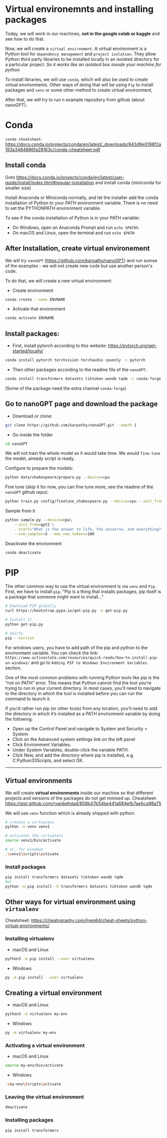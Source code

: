 # Virtual environemnts and installing packages



Today, we will work in our machines, **not in the google colab or kaggle** and see how to do that. 

Now, we will create a `virtual environment`. A virtual enviro­nment is a Python tool for `dependency management` and `project isolation`. They allow Python third party libraries to be installed locally in an isolated directory for a particular project. *So it works like an isolated box insode your machine for python.*

<!-- We will create **virtual environments** inside our machine so that different projects and versions of the packages do not get mmixed up. Virtual environments are like separate boxes inside your machine which do not intearct between each other.  -->

To install libraries, we will use `conda`, which will also be used to create virtual environments. Other ways of doing that will be using `Pip` to install packages and `venv` or some other method to create virtual environment,

After that, we will try to run n example repository from github (about nanoGPT). 

# Conda

`conda cheatsheet`: https://docs.conda.io/projects/conda/en/latest/_downloads/843d9e0198f2a193a3484886fa28163c/conda-cheatsheet.pdf


## Install conda
Goto https://docs.conda.io/projects/conda/en/latest/user-guide/install/index.html#regular-installation and install conda (miniconda for smaller size)

Install Anaconda or Miniconda normally, and let the installer add the conda installation of Python to your PATH environment variable. There is no need to set the PYTHONPATH environment variable.

To see if the conda installation of Python is in your PATH variable:
* On Windows, open an Anaconda Prompt and run `echo %PATH%`
* On macOS and Linux, open the terminal and run `echo $PATH`



## After Installation, create virtual environement
We will try `nanoGPT` (https://github.com/karpathy/nanoGPT) and run somse of the examples - we will not create new code but use another person's code. 

To do that, we will create a new virtual environment:
* Create environment
```bash
conda create --name ENVNAME
```
* Activate that environment
```bash
conda activate ENVNAME
```

## Install packages: 

* First, install pytorch according to this website: https://pytorch.org/get-started/locally/
```bash
conda install pytorch torchvision torchaudio cpuonly -c pytorch
```
* Then other packages according to the readme file of the `nanoGPT`:
```bash
conda install transformers datasets tiktoken wandb tqdm -c conda-forge
```
(Some of the package need the extra channel `conda-forge`)



## Go to nanoGPT page and download the package
* Download or clone:
```bash
git clone https://github.com/karpathy/nanoGPT.git --depth 1
```
* Go inside the folder
```bash
cd nanoGPT
```

We will not train the whole model as it would take time. We would `fine-tune` the model, already script is ready. 

Configure to prepare the models:
```bash
python data/shakespeare/prepare.py --device=cpu
```
Fine tune (skip it for now, you can fine tune more, see the readme of the `nanoGPT` github repo):
```bash
python train.py config/finetune_shakespeare.py --device=cpu --init_from=gpt2 --eval_iters=10
```


Sample from it
```bash
python sample.py --device=cpu\
    --init_from=gpt2 \
    --start="What is the answer to life, the universe, and everything?" \
    --num_samples=5 --max_new_tokens=100
```


Deactivate the environment
```bash
conda deactivate
```




# PIP
The other common way to use the virtual environment is via `venv` and `Pip`. First, we have to install `pip`.
"Pip is a thing that installs packages, pip itself is a package that someone might want to install..." 
```sh
# Download PIP globally
curl https://bootstrap.pypa.io/get-pip.py -o get-pip.py

# Install it
python get-pip.py

# Veirfy
pip --version
```


For windows users, you have to add path of the pip and python to the environment variable. 
You can check the link: `https://www.activestate.com/resources/quick-reads/how-to-install-pip-on-windows/`
and go to `Adding PIP to Windows Environment Variables` section.

One of the most common problems with running Python tools like pip is the “not on PATH” error. This means that Python cannot find the tool you’re trying to run in your current directory. In most cases, you’ll need to navigate to the directory in which the tool is installed before you can run the command to launch it. 

If you’d rather run pip (or other tools) from any location, you’ll need to add the directory in which it’s installed as a PATH environment variable by doing the following:  
* Open up the Control Panel and navigate to System and Security > System
* Click on the Advanced system settings link on the left panel
* Click Environment Variables.
* Under System Variables, double-click the variable PATH.
* Click New, and add the directory where pip is installed, e.g. C:Python33Scripts, and select OK.


----------------------------------------------------
## Virtual environments

We will create **virtual environments** inside our machine so that different projects and versions of the packages do not get mmixed up. 
Cheatsheet: https://gist.github.com/ryanbehdad/858b47b54be441a684efb7ae6ca98a75


We will use `venv` function which is already shipped with python.
```sh
# creates a virtualenv
python -m venv venv1

# activates the virtualenv
source venv1/bin/activate

# or, for windows
.\venv1\Scripts\activate
```


### Install packages
```bash
pip install transformers datasets tiktoken wandb tqdm
#or 
python -m pip install -U transformers datasets tiktoken wandb tqdm
```




## Other ways for virtual environment using `virtualenv`

Cheatsheet: https://cheatography.com/ilyes64/cheat-sheets/python-virtual-environments/

### Installing virtualenv
* macOS and Linux
```bash
python3 -m pip install --user virtualenv
```

* Windows
```bash
py -m pip install --user virtualenv
```

## Creating a virtual enviro­nment
* macOS and Linux
```bash
python3 -m virtualenv my-env
```

* Windows
```bash
py -m virtualenv my-env
```

### Activating a virtual enviro­nment
* macOS and Linux
```bash
source my-env­/bi­n/a­ctivate
```

* Windows
```bash
.\my-e­nv­\Scr­ipt­s\a­ctivate
```

### Leaving the virtual enviro­nment
```bash
deactivate
```

### Installing packages
```bash
pip install transformers
```